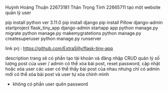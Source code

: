Huỳnh Hoàng Thuận 22673181
Thân Trọng Tính 22665711
tạo một website quản lý user

pip install python ver 3.11.0
pip install django
pip install Pillow
django-admin startproject flask_tiny_app
django-admin startapp app
python manage.py migrate
python manage.py makemygratetions
python manage.py createsuperuser
python manage.py runserver

link prj : https://github.com/ExtraSilly/flask-tiny-app

description
trang sẽ có phần tạo tài khoản và đăng nhập
CRUD quản lý số lượng post của user / admin có thể xóa bài post, reset password, cập nhật hoặc xóa user
các user có thể thấy bài post của nhau nhưng chỉ có admin mới có thể xóa bài post và user tự xóa chính mình
+ không có phần user quên password 

